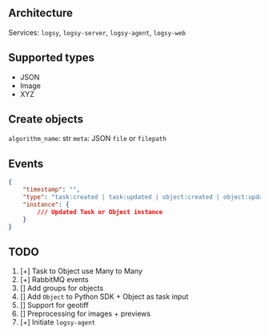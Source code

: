 Architecture
------------

Services: `logsy`, `logsy-server`, `logsy-agent`, `logsy-web`


Supported types
---------------

- JSON
- Image
- XYZ




Create objects
--------------

`algorithm_name`: str
`meta`: JSON
`file` or `filepath`



Events
------

```json
{
    "timestamp": "",
    "type": "task:created | task:updated | object:created | object:updated",
    "instance": {
        /// Updated Task or Object instance
    }
}
```

TODO
----

1. [+] Task to Object use Many to Many
2. [+] RabbitMQ events
3. [] Add groups for objects
4. [] Add `Object` to Python SDK + Object as task input
5. [] Support for geotiff
6. [] Preprocessing for images + previews
7. [+] Initiate `logsy-agent`
